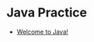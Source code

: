 # Java Practice

* [Welcome to Java!](https://github.com/mariazevedo88/hackerrank-challenges/blob/master/src/main/java/io/github/mariazevedo88/hc/java/practice/WelcomeJava.java)
